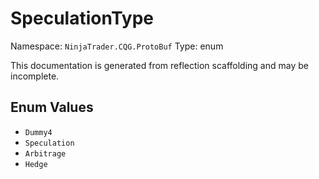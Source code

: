 # SpeculationType

Namespace: `NinjaTrader.CQG.ProtoBuf`
Type: enum

This documentation is generated from reflection scaffolding and may be incomplete.

## Enum Values
- `Dummy4`
- `Speculation`
- `Arbitrage`
- `Hedge`
